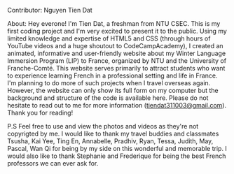 Contributor: 
Nguyen Tien Dat

About: Hey everone! I'm Tien Dat, a freshman from NTU CSEC. This is my first coding project and I'm very excited to present it to the public. Using my limited knowledge and expertise of HTML5 and CSS (through hours of YouTube videos and a huge shoutout to CodeCampAcademy), I created an animated, informative and user-friendly website about my Winter Language Immersion Program (LIP) to France, organized by NTU and the University of Franche-Comté. This website serves primarily to attract students who want to experience learning French in a professional setting and life in France. I'm planning to do more of such projects when I travel overseas again. However, the website can only show its full form on my computer but the background and structure of the code is available here. Please do not hesitate to read out to me for more information (tiendat311003@gmail.com). Thank you for reading!

P.S Feel free to use and view the photos and videos as they're not copyrigted by me. I would like to thank my travel buddies and classmates Tsusha, Kai Yee, Ting En, Annabelle, Pradhiv, Ryan, Tessa, Judith, May, Pascal, Wan Qi for being by my side on this wonderful and memorable trip. I would also like to thank Stephanie and Frederique for being the best French professors we can ever ask for.
